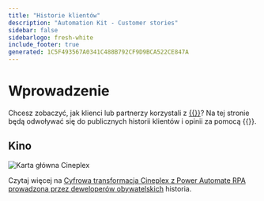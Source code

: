 ```yaml
---
title: "Historie klientów"
description: "Automation Kit - Customer stories"
sidebar: false
sidebarlogo: fresh-white
include_footer: true
generated: 1C5F493567A0341C488B792CF9D9BCA522CE847A
---
```


# Wprowadzenie

Chcesz zobaczyć, jak klienci lub partnerzy korzystali z [{{<product-name>}}](https://aka.ms/ak4pp)? Na tej stronie będą odwoływać się do publicznych historii klientów i opinii za pomocą {{<product-name>}}.

## Kino

![Karta główna Cineplex](https://msflowblogscdn.azureedge.net/wp-content/uploads/2022/09/Cieneplex-Main-Card.jpg)

Czytaj więcej na [Cyfrowa transformacja Cineplex z Power Automate RPA prowadzona przez deweloperów obywatelskich](https://powerautomate.microsoft.com/blog/cineplex-digital-transformation-with-power-automate-rpa-led-by-citizen-developers/) historia.
